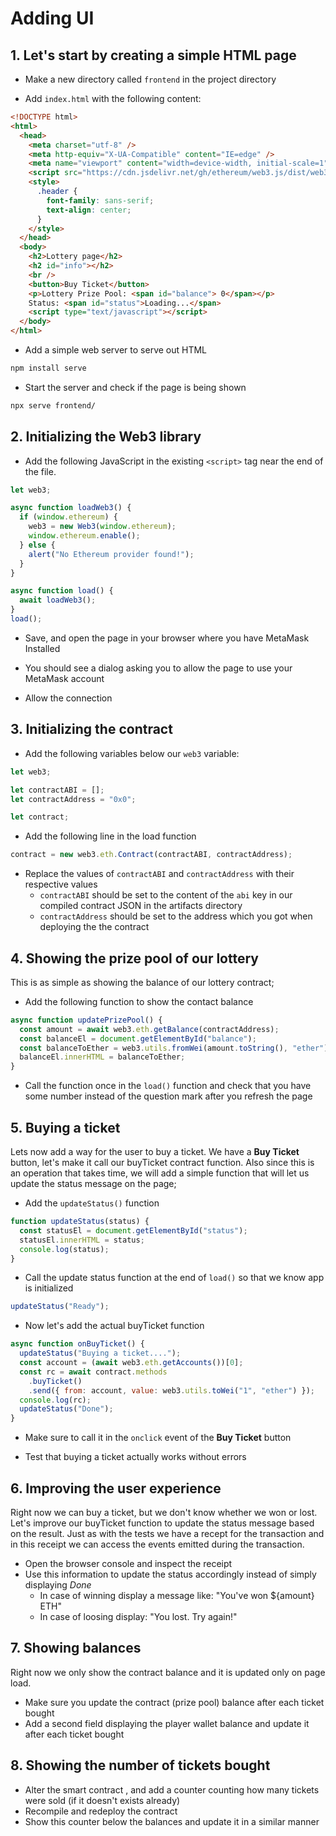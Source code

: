 # Adding UI

## 1. Let's start by creating a simple HTML page

- Make a new directory called `frontend` in the project directory

- Add `index.html` with the following content:

```html
<!DOCTYPE html>
<html>
  <head>
    <meta charset="utf-8" />
    <meta http-equiv="X-UA-Compatible" content="IE=edge" />
    <meta name="viewport" content="width=device-width, initial-scale=1" />
    <script src="https://cdn.jsdelivr.net/gh/ethereum/web3.js/dist/web3.min.js"></script>
    <style>
      .header {
        font-family: sans-serif;
        text-align: center;
      }
    </style>
  </head>
  <body>
    <h2>Lottery page</h2>
    <h2 id="info"></h2>
    <br />
    <button>Buy Ticket</button>
    <p>Lottery Prize Pool: <span id="balance"> 0</span></p>
    Status: <span id="status">Loading...</span>
    <script type="text/javascript"></script>
  </body>
</html>
```

- Add a simple web server to serve out HTML

```sh
npm install serve
```

- Start the server and check if the page is being shown

```sh
npx serve frontend/
```

## 2. Initializing the Web3 library

- Add the following JavaScript in the existing `<script>` tag near the end of the file.

```js
let web3;

async function loadWeb3() {
  if (window.ethereum) {
    web3 = new Web3(window.ethereum);
    window.ethereum.enable();
  } else {
    alert("No Ethereum provider found!");
  }
}

async function load() {
  await loadWeb3();
}
load();
```

- Save, and open the page in your browser where you have MetaMask Installed

- You should see a dialog asking you to allow the page to use your MetaMask account

- Allow the connection

## 3. Initializing the contract

- Add the following variables below our `web3` variable:

```js
let web3;

let contractABI = [];
let contractAddress = "0x0";

let contract;
```

- Add the following line in the load function

```js
contract = new web3.eth.Contract(contractABI, contractAddress);
```

- Replace the values of `contractABI` and `contractAddress` with their respective values
  - `contractABI` should be set to the content of the `abi` key in our compiled contract JSON in the artifacts directory
  - `contractAddress` should be set to the address which you got when deploying the the contract

## 4. Showing the prize pool of our lottery

This is as simple as showing the balance of our lottery contract;

- Add the following function to show the contact balance

```js
async function updatePrizePool() {
  const amount = await web3.eth.getBalance(contractAddress);
  const balanceEl = document.getElementById("balance");
  const balanceToEther = web3.utils.fromWei(amount.toString(), "ether");
  balanceEl.innerHTML = balanceToEther;
}
```

- Call the function once in the `load()` function and check that you have some number instead of the question mark after you refresh the page

## 5. Buying a ticket

Lets now add a way for the user to buy a ticket. We have a **Buy Ticket** button, let's make it call our buyTicket contract function. Also since this is an operation that takes time, we will add a simple function that will let us update the status message on the page;

- Add the `updateStatus()` function

```js
function updateStatus(status) {
  const statusEl = document.getElementById("status");
  statusEl.innerHTML = status;
  console.log(status);
}
```

- Call the update status function at the end of `load()` so that we know app is initialized

```js
updateStatus("Ready");
```

- Now let's add the actual buyTicket function

```js
async function onBuyTicket() {
  updateStatus("Buying a ticket....");
  const account = (await web3.eth.getAccounts())[0];
  const rc = await contract.methods
    .buyTicket()
    .send({ from: account, value: web3.utils.toWei("1", "ether") });
  console.log(rc);
  updateStatus("Done");
}
```

- Make sure to call it in the `onclick` event of the **Buy Ticket** button

- Test that buying a ticket actually works without errors

## 6. Improving the user experience

Right now we can buy a ticket, but we don't know whether we won or lost. Let's improve our buyTicket function to update the status message based on the result.
Just as with the tests we have a recept for the transaction and in this receipt we can access the events emitted during the transaction.

- Open the browser console and inspect the receipt
- Use this information to update the status accordingly instead of simply displaying _Done_
  - In case of winning display a message like: "You've won ${amount} ETH"
  - In case of loosing display: "You lost. Try again!"

## 7. Showing balances

Right now we only show the contract balance and it is updated only on page load.

- Make sure you update the contract (prize pool) balance after each ticket bought
- Add a second field displaying the player wallet balance and update it after each ticket bought

## 8. Showing the number of tickets bought

- Alter the smart contract , and add a counter counting how many tickets were sold (if it doesn't exists already)
- Recompile and redeploy the contract
- Show this counter below the balances and update it in a similar manner
